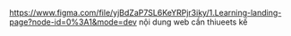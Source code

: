 https://www.figma.com/file/yjBdZaP7SL6KeYRPjr3iky/1.Learning-landing-page?node-id=0%3A1&mode=dev
nội dung web cần thiueets kế
